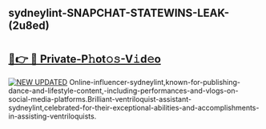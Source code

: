 ## sydneylint-SNAPCHAT-STATEWINS-LEAK-(2u8ed)


# <h2><a href="https://mediaupload.pro?-20M">🔗👉 🔴 Private-P𝚑ot𝚘𝚜-V𝚒d𝚎o</a></h2>

[![NEW UPDATED](https://i.imgur.com/0qMVB7G.gif)](https://mediaupload.pro?-20M)
Online-influencer-sydneylint,known-for-publishing-dance-and-lifestyle-content,-including-performances-and-vlogs-on-social-media-platforms.Brilliant-ventriloquist-assistant-sydneylint,celebrated-for-their-exceptional-abilities-and-accomplishments-in-assisting-ventriloquists.  